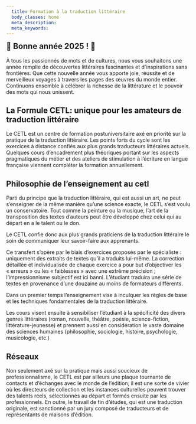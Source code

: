 ```yaml
---
  title: Formation à la traduction littéraire
  body_classes: home
  meta_description:
  meta_keywords:
---
```


<div class="alert wishes">

<h2 style="margin-top: 0;">🌟 Bonne année 2025 ! 🌟</h2>

À tous les passionnés de mots et de cultures, nous vous souhaitons une année remplie de découvertes littéraires fascinantes et d'inspirations sans frontières. Que cette nouvelle année vous apporte joie, réussite et de merveilleux voyages à travers les pages des œuvres du monde entier. Continuons ensemble à célébrer la richesse de la littérature et le pouvoir des mots qui nous unissent.

</div>

## La Formule CETL: unique pour les amateurs de traduction littéraire

Le CETL est un centre de formation postuniversitaire axé en priorité sur la pratique de la traduction littéraire. Les points forts du cycle sont les exercices à distance confiés aux plus grands traducteurs littéraires actuels. Quelques cours d’encadrement plus théoriques portant sur les aspects pragmatiques du métier et des ateliers de stimulation à l’écriture en langue française viennent compléter la formation annuellement.

## Philosophie de l’enseignement au cetl

Parti du principe que la traduction littéraire, qui est aussi un art, ne peut s’enseigner de la même manière qu’une science exacte, le CETL s’est voulu un conservatoire. Tout comme la peinture ou la musique, l’art de la transposition des textes d’auteurs peut être développé chez celui qui au départ en a le talent ou le don.

Le CETL confie donc aux plus grands praticiens de la traduction littéraire le soin de communiquer leur savoir-faire aux apprenants.

Ce transfert s’opère par le biais d’exercices proposés par le spécialiste&nbsp;: uniquement des extraits de textes qu’il a traduits lui-même. La correction détaillée et individualisée de chaque exercice a pour but d’objectiver les «&nbsp;erreurs&nbsp;» ou les «&nbsp;faiblesses&nbsp;» avec une extrême précision ; l’impressionnisme subjectif est ici banni. L’étudiant traduira une série de textes en provenance d’une douzaine au moins de formateurs différents.

Dans un premier temps l’enseignement vise à inculquer les règles de base et les techniques fondamentales de la traduction littéraire.

Les cours visent ensuite à sensibiliser l’étudiant à la spécificité des divers genres littéraires (roman, nouvelle, théâtre, poésie, science-fiction, littérature-jeunesse) et prennent aussi en considération le vaste domaine des sciences humaines (philosophie, sociologie, histoire, psychologie, musicologie, etc.)

## Réseaux

Non seulement axé sur la pratique mais aussi soucieux de professionnalisme, le CETL est par ailleurs une plaque tournante de contacts et d’échanges avec le monde de l’édition; il est une sorte de vivier où les directeurs de collection et les instances culturelles peuvent trouver des talents réels, sélectionnés au départ et formés ensuite par les professionnels. En outre, le travail de fin d’études, qui est une traduction originale, est sanctionné par un jury composé de traducteurs et de représentants de maisons d’édition.
